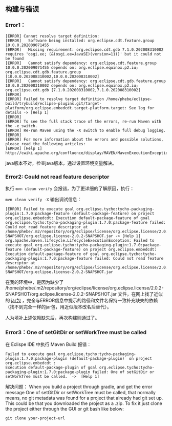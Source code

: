 ## 构建与错误

### Error1：

```shell
[ERROR] Cannot resolve target definition:
[ERROR]   Software being installed: org.eclipse.cdt.feature.group 10.0.0.202009071455
[ERROR]   Missing requirement: org.eclipse.cdt.gdb 7.1.0.202008310002 requires 'osgi.ee; (&(osgi.ee=JavaSE)(version=11))' but it could not be found
[ERROR]   Cannot satisfy dependency: org.eclipse.cdt.feature.group 10.0.0.202009071455 depends on: org.eclipse.equinox.p2.iu; org.eclipse.cdt.gdb.feature.group [10.0.0.202008310002,10.0.0.202008310002]
[ERROR]   Cannot satisfy dependency: org.eclipse.cdt.gdb.feature.group 10.0.0.202008310002 depends on: org.eclipse.equinox.p2.iu; org.eclipse.cdt.gdb [7.1.0.202008310002,7.1.0.202008310002]
[ERROR] 
[ERROR] Failed to resolve target definition /home/phebe/eclipse-build/trybuild/eclipse-plugins.git/target-platform/org.eclipse.embedcdt.target-platform.target: See log for details -> [Help 1]
[ERROR] 
[ERROR] To see the full stack trace of the errors, re-run Maven with the -e switch.
[ERROR] Re-run Maven using the -X switch to enable full debug logging.
[ERROR] 
[ERROR] For more information about the errors and possible solutions, please read the following articles:
[ERROR] [Help 1] http://cwiki.apache.org/confluence/display/MAVEN/MavenExecutionException

```

java版本不对，检查java版本，通过设置环境变量解决。


### Error2: Could not read feature descriptor

执行 `mvn clean verify` 会报错，为了更详细的了解原因，执行：

`mvn clean verify -X` 输出调试信息：

```
[ERROR] Failed to execute goal org.eclipse.tycho:tycho-packaging-plugin:1.7.0:package-feature (default-package-feature) on project org.eclipse.embedcdt: Execution default-package-feature of goal org.eclipse.tycho:tycho-packaging-plugin:1.7.0:package-feature failed: Could not read feature descriptor at /home/phebe/.m2/repository/org/eclipse/license/org.eclipse.license/2.0.2-SNAPSHOT/org.eclipse.license-2.0.2-SNAPSHOT.jar -> [Help 1]
org.apache.maven.lifecycle.LifecycleExecutionException: Failed to execute goal org.eclipse.tycho:tycho-packaging-plugin:1.7.0:package-feature (default-package-feature) on project org.eclipse.embedcdt: Execution default-package-feature of goal org.eclipse.tycho:tycho-packaging-plugin:1.7.0:package-feature failed: Could not read feature descriptor at /home/phebe/.m2/repository/org/eclipse/license/org.eclipse.license/2.0.2-SNAPSHOT/org.eclipse.license-2.0.2-SNAPSHOT.jar
```

在我的环境中，是因为缺少了 /home/phebe/.m2/repository/org/eclipse/license/org.eclipse.license/2.0.2-SNAPSHOT/org.eclipse.license-2.0.2-SNAPSHOT.jar 文件，在网上找了近似的 [jar包](https://eclipse.c3sl.ufpr.br/cbi/updates/license/2.0.2-SNAPSHOT/features/) ，完全与ERROR信息中提示的路径和文件名保持一致补充缺失的依赖（找不到完全一样的jar包，用近似版本改名后替代）。

人为填补上述依赖缺失后，再次构建则通过了。

### Error3：One of setGitDir or setWorkTree must be called

在 Eclispe IDE 中执行 Maven Build 报错：

```
Failed to execute goal org.eclipse.tycho:tycho-packaging-plugin:1.7.0:package-plugin (default-package-plugin)  on project  org.eclipse.embedcdt :
Execution default-package-plugin of goal org.eclipse.tycho:tycho-packaging-plugin:1.7.0:package-plugin failed: One of setGitDir or setWorkTree must be called.  ->  [Help 1]
```

解决问题：
When you build a project through gradle, and get the error message One of setGitDir or setWorkTree must be called, that normally means, no git metadata was found for a project that already had git set up. This could be that you downloaded the project as a .zip. To fix it just clone the project either through the GUI or git bash like below:

```
git clone your-project-url
```
